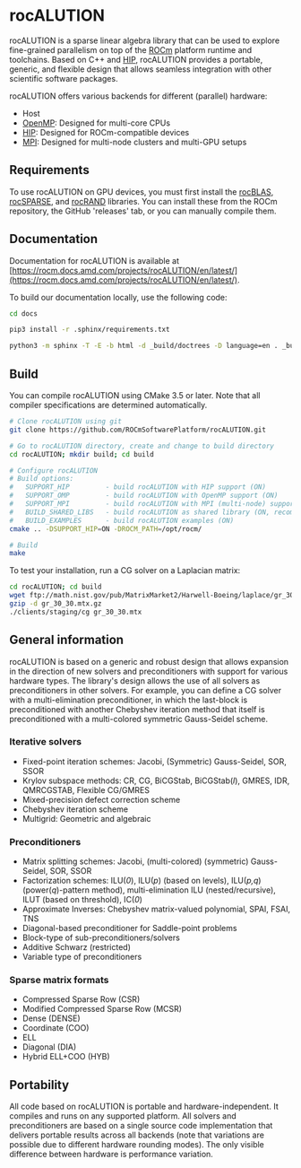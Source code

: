 # rocALUTION

rocALUTION is a sparse linear algebra library that can be used to explore fine-grained parallelism on
top of the [ROCm](https://github.com/RadeonOpenCompute/ROCm) platform runtime and toolchains.
Based on C++ and [HIP](https://github.com/GPUOpen-ProfessionalCompute-Tools/HIP/), rocALUTION
provides a portable, generic, and flexible design that allows seamless integration with other scientific
software packages.

rocALUTION offers various backends for different (parallel) hardware:

* Host
* [OpenMP](http://www.openmp.org/): Designed for multi-core CPUs
* [HIP](https://github.com/GPUOpen-ProfessionalCompute-Tools/HIP/): Designed for ROCm-compatible devices
* [MPI](https://www.open-mpi.org/): Designed for multi-node clusters and multi-GPU setups

## Requirements

To use rocALUTION on GPU devices, you must first install the
[rocBLAS](https://github.com/ROCmSoftwarePlatform/rocBLAS),
[rocSPARSE](https://github.com/ROCmSoftwarePlatform/rocSPARSE), and
[rocRAND](https://github.com/ROCmSoftwarePlatform/rocRAND) libraries. You can install these from
the ROCm repository, the GitHub 'releases' tab, or you can manually compile them.

## Documentation

Documentation for rocALUTION is available at
[https://rocm.docs.amd.com/projects/rocALUTION/en/latest/](https://rocm.docs.amd.com/projects/rocALUTION/en/latest/).

To build our documentation locally, use the following code:

```bash
cd docs

pip3 install -r .sphinx/requirements.txt

python3 -m sphinx -T -E -b html -d _build/doctrees -D language=en . _build/html
```

## Build

You can compile rocALUTION using CMake 3.5 or later. Note that all compiler specifications are
determined automatically.

```bash
# Clone rocALUTION using git
git clone https://github.com/ROCmSoftwarePlatform/rocALUTION.git

# Go to rocALUTION directory, create and change to build directory
cd rocALUTION; mkdir build; cd build

# Configure rocALUTION
# Build options:
#   SUPPORT_HIP         - build rocALUTION with HIP support (ON)
#   SUPPORT_OMP         - build rocALUTION with OpenMP support (ON)
#   SUPPORT_MPI         - build rocALUTION with MPI (multi-node) support (OFF)
#   BUILD_SHARED_LIBS   - build rocALUTION as shared library (ON, recommended)
#   BUILD_EXAMPLES      - build rocALUTION examples (ON)
cmake .. -DSUPPORT_HIP=ON -DROCM_PATH=/opt/rocm/

# Build
make
```

To test your installation, run a CG solver on a Laplacian matrix:

```bash
cd rocALUTION; cd build
wget ftp://math.nist.gov/pub/MatrixMarket2/Harwell-Boeing/laplace/gr_30_30.mtx.gz
gzip -d gr_30_30.mtx.gz
./clients/staging/cg gr_30_30.mtx
```

## General information

rocALUTION is based on a generic and robust design that allows expansion in the direction of new
solvers and preconditioners with support for various hardware types. The library's design allows the
use of all solvers as preconditioners in other solvers. For example, you can define a CG solver with a
multi-elimination preconditioner, in which the last-block is preconditioned with another Chebyshev
iteration method that itself is preconditioned with a multi-colored symmetric Gauss-Seidel scheme.

### Iterative solvers

* Fixed-point iteration schemes: Jacobi, (Symmetric) Gauss-Seidel, SOR, SSOR
* Krylov subspace methods: CR, CG, BiCGStab, BiCGStab(*l*), GMRES, IDR, QMRCGSTAB,
  Flexible CG/GMRES
* Mixed-precision defect correction scheme
* Chebyshev iteration scheme
* Multigrid: Geometric and algebraic

### Preconditioners

* Matrix splitting schemes: Jacobi, (multi-colored) (symmetric) Gauss-Seidel, SOR, SSOR
* Factorization schemes: ILU(*0*), ILU(*p*) (based on levels), ILU(*p,q*) (power(*q*)-pattern method),
  multi-elimination ILU (nested/recursive), ILUT (based on threshold), IC(*0*)
* Approximate Inverses: Chebyshev matrix-valued polynomial, SPAI, FSAI, TNS
* Diagonal-based preconditioner for Saddle-point problems
* Block-type of sub-preconditioners/solvers
* Additive Schwarz (restricted)
* Variable type of preconditioners

### Sparse matrix formats

* Compressed Sparse Row (CSR)
* Modified Compressed Sparse Row (MCSR)
* Dense (DENSE)
* Coordinate (COO)
* ELL
* Diagonal (DIA)
* Hybrid ELL+COO (HYB)

## Portability

All code based on rocALUTION is portable and hardware-independent. It compiles and runs on any
supported platform. All solvers and preconditioners are based on a single source code implementation
that delivers portable results across all backends (note that variations are possible due to different
hardware rounding modes). The only visible difference between hardware is performance variation.
